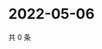 # 2022-05-06

共 0 条

<!-- BEGIN WEIBO -->
<!-- 最后更新时间 Fri May 06 2022 01:22:33 GMT+0800 (China Standard Time) -->

<!-- END WEIBO -->
